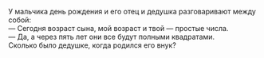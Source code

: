 У мальчика день рождения и его отец и дедушка разговаривают между собой:
<br/>
 — Сегодня возраст сына, мой возраст и твой — простые числа.
<br/>
 — Да, а через пять лет они все будут полными квадратами.
<br/>
Сколько было дедушке, когда родился его внук?